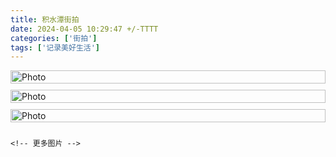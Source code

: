 ```yaml
---
title: 积水潭街拍
date: 2024-04-05 10:29:47 +/-TTTT
categories: ['街拍']
tags: ['记录美好生活']
---
```


<head>
    <meta charset="UTF-8">
    <meta name="viewport" content="width=device-width, initial-scale=1.0">
    <style>
        .gallery {
            column-count: 1; /* 设置列数 */
            column-gap: 10px; /* 设置列之间的间隙 */
        }
        .gallery img {
            width: 100%;
            break-inside: avoid; /* 避免图片跨列显示 */
            margin-bottom: 10px; /* 设置图片之间的间隙 */
        }
    </style>
</head>
<body>

<div class="gallery">
    <img src="https://onedrive.live.com/embed?resid=477C91427BD93A4E%21326330&authkey=%21AAqTdi6Pc5oo1-M&width=1024" alt="Photo">
    <img src="https://onedrive.live.com/embed?resid=477C91427BD93A4E%21326341&authkey=%21AJCxh7Vpe9_ocqQ&height=1024" alt="Photo">
    <img src="https://onedrive.live.com/embed?resid=477C91427BD93A4E%21326340&authkey=%21APJ5LOzbt5kMCjs&width=1024" alt="Photo">

    <!-- 更多图片 -->
</div>

</body>
